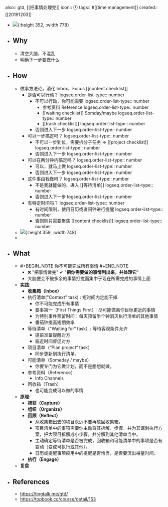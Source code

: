 also:: gtd, [[把事情处理完]]
icon:: 🕛
tags:: #[[time management]]
created:: [[20191203]]

- ![](https://raw.githack.com/bGZo/assets/dev/2024/topbook-gtd-fs8.png){:height 352, :width 778}
- ## Why
  - 清空大脑，不混乱
  - 明确下一步要做什么
- ## How
  - 做事方法论，消化 Inbox，Focus [[content checklist]]
    - 是否可以行动？
      logseq.order-list-type:: number
      - 不可以行动，你可能需要
        logseq.order-list-type:: number
        - 参考资料 Reference
          logseq.order-list-type:: number
        - [[waiting checklist]] Somday/maybe
          logseq.order-list-type:: number
        - [[trash checklist]]
          logseq.order-list-type:: number
      - 否则进入下一步
        logseq.order-list-type:: number
    - 可以一步搞定吗？
      logseq.order-list-type:: number
      - 不可以一步到位，需要拆分子任务 => [[project checklist]]
        logseq.order-list-type:: number
      - 否则进入下一步
        logseq.order-list-type:: number
    - 可以在两分钟内搞定吗？
      logseq.order-list-type:: number
      - 可以，就马上做
        logseq.order-list-type:: number
      - 否则进入下一步
        logseq.order-list-type:: number
    - 这件事由我做吗？
      logseq.order-list-type:: number
      - 不是我就能做的，进入 [[等待清单]]
        logseq.order-list-type:: number
      - 否则进入下一步
        logseq.order-list-type:: number
    - 有特定时间吗？
      logseq.order-list-type:: number
      - 有时间限制，使用日历或者闹钟进行提醒
        logseq.order-list-type:: number
      - 否则则只需要聚焦 [[content checklist]]
        logseq.order-list-type:: number
  - ![](https://raw.githack.com/bGZo/assets/dev/2024/gtd-thing-time-manage.png){:height 359, :width 748}
  -
- ## What
  - #+BEGIN_NOTE
    你不可能完成所有事情
    #+END_NOTE
    - ❌ "把事情做完"
      ✔ "**把你需要做的事情列出来，并处理它**"
    - 大脑便会不被多余的事情打搅而集中于现在所需完成的事情上面
  - **实践**:
    - **收集箱（Inbox）**
    - 执行清单("Context" task) : 短时间内定能干掉.
      - 你不可能完成所有事情
      - 要事第一（First Things First）：尽可能做离你目标更近的事情
      - 为特别事件预留时间：每天预留半个钟消灭执行清单的其他事情
      - 番茄钟提高短期效率
    - 等待清单（"Waiting for“ task）: 等待客观条件允许
      - 提前准备提醒对方
      - 临近时间督促对方
    - 项目清单（“Plan project“ task）
      - 同步更新到执行清单。
    - 可能清单（Someday / maybe）
      - 你要专门为它做计划，而不是想想就做。
    - 参考资料（Reference）
      - Info Channels
    - 回收箱（Trash）
      - 也可能变成可以做的事情
  - **原理**:
    - **捕获（Capture）**
    - **组织（Organize）**
    - **回顾（Reflect）**
      - 从收集箱出去的项目永远不要再放回收集箱。
      - 项目清单中的事项需要你主动将其拆解，步骤，并为其谋划执行方案，把大项目拆解成小步骤，并分解到其他清单当中。
      - 主动确定等待清单是否被完成，回收箱和可能清单中的事项是否有变动（变成可执行或其他）。
      - 日历或提醒事项应用中的提醒是否恰当，是否要流出裕量时间。
    - **执行（Engage）**
  - **复盘**
- ## References
  - https://tingtalk.me/gtd/
  - https://topbook.cc/course/detail/153